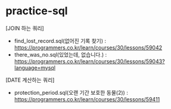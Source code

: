 # practice-sql
[JOIN 하는 쿼리]
- find_lost_record.sql(없어진 기록 찾기) : https://programmers.co.kr/learn/courses/30/lessons/59042
- there_was_no.sql(있었는데, 없습니다.) : https://programmers.co.kr/learn/courses/30/lessons/59043?language=mysql


[DATE 계산하는 쿼리]
- protection_period.sql(오랜 기간 보호한 동물(2)) : https://programmers.co.kr/learn/courses/30/lessons/59411
